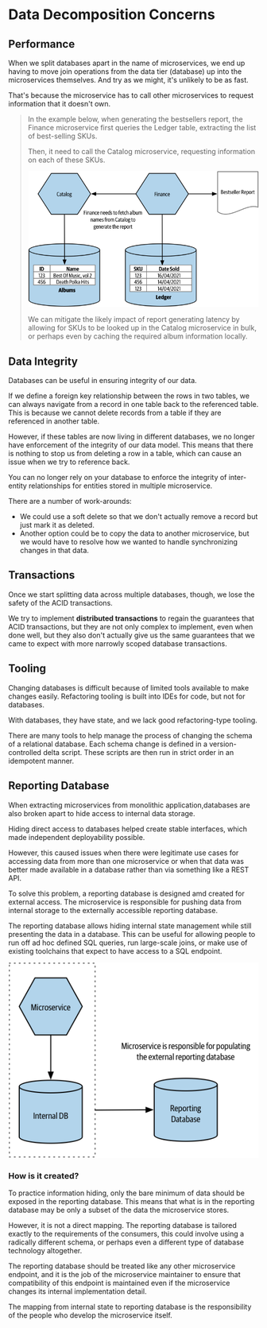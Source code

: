 # Data Decomposition Concerns

## Performance

When we split databases apart in the name of microservices, we end up having to move join operations from the data tier (database) up into the microservices themselves. And try as we might, it's unlikely to be as fast.

That's because the microservice has to call other microservices to request information that it doesn't own.

> In the example below, when generating the bestsellers report, the Finance microservice first queries the Ledger table, extracting the list of best-selling SKUs.
> 
> Then, it need to call the Catalog microservice, requesting information on each of these SKUs.
> 
> ![](images/joining-data.png)
>
> We can mitigate the likely impact of report generating latency by allowing for SKUs to be looked up in the Catalog microservice in bulk, or perhaps even by caching the required album information locally.


## Data Integrity

Databases can be useful in ensuring integrity of our data.

If we define a foreign key relationship between the rows in two tables, we can always navigate from a record in one table back to the referenced table. This is because we cannot delete records from a table if they are referenced in another table.

However, if these tables are now living in different databases, we no longer have enforcement of the integrity of our data model. This means that there is nothing to stop us from deleting a row in a table, which can cause an issue when we try to reference back.

You can no longer rely on your database to enforce the integrity of inter-entity relationships for entities stored in multiple microservice.

There are a number of work-arounds:

- We could use a soft delete so that we don't actually remove a record but just mark it as deleted.
- Another option could be to copy the data to another microservice, but we would have to resolve how we wanted to handle synchronizing changes in that data.


## Transactions

Once we start splitting data across multiple databases, though, we lose the safety of the ACID transactions.

We try to implement **distributed transactions** to regain the guarantees that ACID transactions, but they are not only complex to implement, even when done well, but they also don't actually give us the same guarantees that we came to expect with more narrowly scoped database transactions.


## Tooling

Changing databases is difficult because of limited tools available to make changes easily. Refactoring tooling is built into IDEs for code, but not for databases.

With databases, they have state, and we lack good refactoring-type tooling.

There are many tools to help manage the process of changing the schema of a relational database. Each schema change is defined in a version-controlled delta script. These scripts are then run in strict order in an idempotent manner.


## Reporting Database

When extracting microservices from monolithic application,databases are also broken apart to hide access to internal data storage.

Hiding direct access to databases helped create stable interfaces, which made independent deployability possible. 

However, this caused issues when there were legitimate use cases for accessing data from more than one microservice or when that data was better made available in a database rather than via something like a REST API.

To solve this problem, a reporting database is designed amd created for external access. The microservice is responsible for pushing data from internal storage to the externally accessible reporting database.

The reporting database allows hiding internal state management while still presenting the data in a database. This can be useful for allowing people to run off ad hoc defined SQL queries, run large-scale joins, or make use of existing toolchains that expect to have access to a SQL endpoint.

![](images/reporting-db.png)

### How is it created?

To practice information hiding, only the bare minimum of data should be exposed in the reporting database. This means that what is in the reporting database may be only a subset of the data the microservice stores.

However, it is not a direct mapping. The reporting database is tailored exactly to the requirements of the consumers, this could involve using a radically different schema, or perhaps even a different type of database technology altogether.

The reporting database should be treated like any other microservice endpoint, and it is the job of the microservice maintainer to ensure that compatibility of this endpoint is maintained even if the microservice changes its internal implementation detail.

The mapping from internal state to reporting database is the responsibility of the people who develop the microservice itself.
